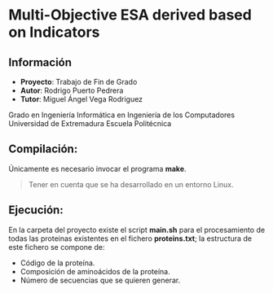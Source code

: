 # Multi-Objective ESA derived based on Indicators
## Información
- **Proyecto**: Trabajo de Fin de Grado
- **Autor**: Rodrigo Puerto Pedrera
- **Tutor**: Miguel Ángel Vega Rodriguez

Grado en Ingeniería Informática en Ingeniería de los Computadores
Universidad de Extremadura
Escuela Politécnica

## Compilación:
Únicamente es necesario invocar el programa **make**. 
> Tener en cuenta que se ha desarrollado en un entorno Linux.

## Ejecución: 
En la carpeta del proyecto existe el script **main.sh** para el procesamiento de todas las proteinas existentes en el fichero **proteins.txt**; la estructura de este fichero se compone de:
- Código de la proteína.
- Composición de aminoácidos de la proteína.
- Número de secuencias que se quieren generar.
